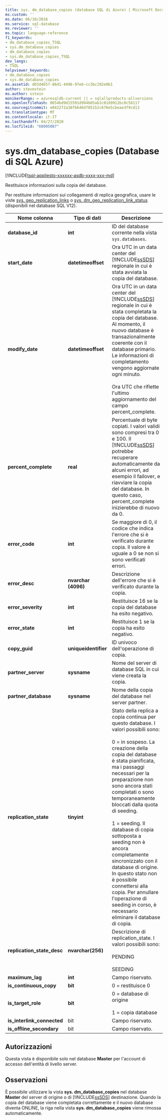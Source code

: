 ```yaml
---
title: sys. dm_database_copies (database SQL di Azure) | Microsoft Docs
ms.custom: ''
ms.date: 06/10/2016
ms.service: sql-database
ms.reviewer: ''
ms.topic: language-reference
f1_keywords:
- dm_database_copies_TSQL
- sys.dm_database_copies
- dm_database_copies
- sys.dm_database_copies_TSQL
dev_langs:
- TSQL
helpviewer_keywords:
- dm_database_copies
- sys.dm_database_copies
ms.assetid: d03d4657-86d1-4496-97e6-cc3bc292e0b1
author: stevestein
ms.author: sstein
monikerRange: = azuresqldb-current || = sqlallproducts-allversions
ms.openlocfilehash: 0654bd9d15591d994b05ab2c01d9912bc0c56117
ms.sourcegitcommit: e042272a38fb646df05152c676e5cbeae3f9cd13
ms.translationtype: MT
ms.contentlocale: it-IT
ms.lasthandoff: 04/27/2020
ms.locfileid: "68005087"
---
```

# <a name="sysdm_database_copies-azure-sql-database"></a>sys.dm_database_copies (Database di SQL Azure)
[!INCLUDE[tsql-appliesto-xxxxxx-asdb-xxxx-xxx-md](../../includes/tsql-appliesto-xxxxxx-asdb-xxxx-xxx-md.md)]

  Restituisce informazioni sulla copia del database.  
  
Per restituire informazioni sui collegamenti di replica geografica, usare le viste [sys. geo_replication_links](../../relational-databases/system-dynamic-management-views/sys-geo-replication-links-azure-sql-database.md) o [sys. dm_geo_replication_link_status](../../relational-databases/system-dynamic-management-views/sys-dm-geo-replication-link-status-azure-sql-database.md) (disponibili nel database SQL V12).
  
  
|Nome colonna|Tipo di dati|Descrizione|  
|-----------------|---------------|-----------------|  
|**database_id**|**int**|ID del database corrente nella vista `sys.databases`.|  
|**start_date**|**datetimeoffset**|Ora UTC in un data center del [!INCLUDE[ssSDS](../../includes/sssds-md.md)] regionale in cui è stata avviata la copia del database.|  
|**modify_date**|**datetimeoffset**|Ora UTC in un data center del [!INCLUDE[ssSDS](../../includes/sssds-md.md)] regionale in cui è stata completata la copia del database. Al momento, il nuovo database è transazionalmente coerente con il database primario. Le informazioni di completamento vengono aggiornate ogni minuto.<br /><br />Ora UTC che riflette l'ultimo aggiornamento del campo percent_complete.|  
|**percent_complete**|**real**|Percentuale di byte copiati. I valori validi sono compresi tra 0 e 100. Il [!INCLUDE[ssSDS](../../includes/sssds-md.md)] potrebbe recuperare automaticamente da alcuni errori, ad esempio il failover, e riavviare la copia del database. In questo caso, percent_complete inizierebbe di nuovo da 0.|  
|**error_code**|**int**|Se maggiore di 0, il codice che indica l'errore che si è verificato durante copia. Il valore è uguale a 0 se non si sono verificati errori.|  
|**error_desc**|**nvarchar (4096)**|Descrizione dell'errore che si è verificato durante la copia.|  
|**error_severity**|**int**|Restituisce 16 se la copia del database ha esito negativo.|  
|**error_state**|**int**|Restituisce 1 se la copia ha esito negativo.|  
|**copy_guid**|**uniqueidentifier**|ID univoco dell'operazione di copia.|  
|**partner_server**|**sysname**|Nome del server di database SQL in cui viene creata la copia.|  
|**partner_database**|**sysname**|Nome della copia del database nel server partner.|  
|**replication_state**|**tinyint**|Stato della replica a copia continua per questo database. I valori possibili sono:<br /><br /> 0 = in sospeso. La creazione della copia del database è stata pianificata, ma i passaggi necessari per la preparazione non sono ancora stati completati o sono temporaneamente bloccati dalla quota di seeding.<br /><br /> 1 = seeding. Il database di copia sottoposta a seeding non è ancora completamente sincronizzato con il database di origine. In questo stato non è possibile connettersi alla copia. Per annullare l'operazione di seeding in corso, è necessario eliminare il database di copia.|  
|**replication_state_desc**|**nvarchar(256)**|Descrizione di replication_state. I valori possibili sono:<br /><br /> PENDING<br /><br /> SEEDING<br />|  
|**maximum_lag**|**int**|Campo riservato.|  
|**is_continuous_copy**|**bit**|0 = restituisce 0|  
|**is_target_role**|**bit**|0 = database di origine<br /><br /> 1 = copia database|  
|**is_interlink_connected**|bit|Campo riservato.|  
|**is_offline_secondary**|bit|Campo riservato.|  
  
## <a name="permissions"></a>Autorizzazioni  
 Questa vista è disponibile solo nel database **Master** per l'account di accesso dell'entità di livello server.  
  
## <a name="remarks"></a>Osservazioni  
 È possibile utilizzare la vista **sys. dm_database_copies** nel database **Master** del server di origine o di [!INCLUDE[ssSDS](../../includes/sssds-md.md)] destinazione. Quando la copia del database viene completata correttamente e il nuovo database diventa ONLINE, la riga nella vista **sys. dm_database_copies** viene rimossa automaticamente.  
  
  
